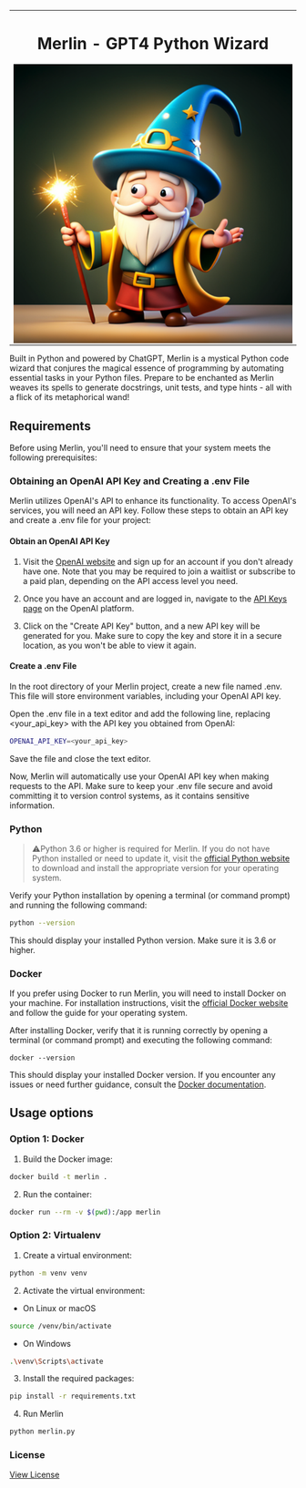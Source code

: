 <table align="center"><tr><td align="center" width="9999">
<h1>Merlin - GPT4 Python Wizard</h1>
<img src="merlin.png" align="center" width="1000" alt="Project icon">
</td></tr></table>

<div align="center">

</div>


Built in Python and powered by ChatGPT, Merlin is a mystical Python code wizard that conjures the magical essence of 
programming by automating essential tasks in your Python files. Prepare to be enchanted as Merlin weaves its spells to 
generate docstrings, unit tests, and type hints - all with a flick of its metaphorical wand!

## Requirements
Before using Merlin, you'll need to ensure that your system meets the following prerequisites:

### Obtaining an OpenAI API Key and Creating a .env File
Merlin utilizes OpenAI's API to enhance its functionality. To access OpenAI's services, you will need an API key. 
Follow these steps to obtain an API key and create a .env file for your project:

#### Obtain an OpenAI API Key
1. Visit the [OpenAI website](https://openai.com/) and sign up for an account if you don't already have one. 
Note that you may be required to join a waitlist or subscribe to a paid plan, depending on the API access level you need.

2. Once you have an account and are logged in, navigate to the [API Keys page](https://platform.openai.com/account/api-keys) on the OpenAI platform.

3. Click on the "Create API Key" button, and a new API key will be generated for you. Make sure to copy the key and store it in a secure location, as you won't be able to view it again.

#### Create a .env File
In the root directory of your Merlin project, create a new file named .env. This file will store environment variables, 
including your OpenAI API key.

Open the .env file in a text editor and add the following line, replacing <your_api_key> with the API key you obtained 
from OpenAI:

```bash
OPENAI_API_KEY=<your_api_key>
```

Save the file and close the text editor.

Now, Merlin will automatically use your OpenAI API key when making requests to the API. Make sure to keep your .env 
file secure and avoid committing it to version control systems, as it contains sensitive information.

### Python
> ⚠️Python 3.6 or higher is required for Merlin. If you do not have Python installed or need to update it, visit the 
[official Python website](https://www.python.org/downloads/) to download and install the appropriate version for your 
operating system.

Verify your Python installation by opening a terminal (or command prompt) and running the following command:

```bash
python --version
```
This should display your installed Python version. Make sure it is 3.6 or higher.


### Docker
If you prefer using Docker to run Merlin, you will need to install Docker on your machine. For installation 
instructions, visit the [official Docker website](https://docs.docker.com/) and follow the guide for your operating system.

After installing Docker, verify that it is running correctly by opening a terminal (or command prompt) 
and executing the following command:

```
docker --version
```
This should display your installed Docker version. If you encounter any issues or need further guidance, 
consult the [Docker documentation](https://docs.docker.com/).

## Usage options

### Option 1: Docker

1. Build the Docker image:

```bash
docker build -t merlin .
```

2. Run the container:
```bash
docker run --rm -v $(pwd):/app merlin
```

### Option 2: Virtualenv

1. Create a virtual environment:
```bash
python -m venv venv
```

2. Activate the virtual environment:
- On Linux or macOS
```bash
source /venv/bin/activate
```
- On Windows
```bash
.\venv\Scripts\activate
```

3. Install the required packages:
```bash
pip install -r requirements.txt
```

4. Run Merlin
```bash
python merlin.py
```

### License
[View License](LICENSE.md)
